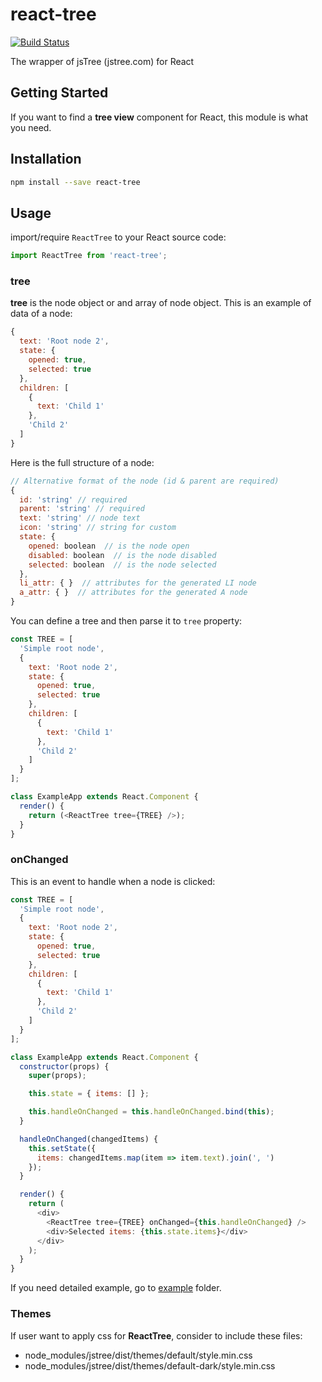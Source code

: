 # react-tree

[![Build Status](https://travis-ci.org/hckhanh/react-tree.svg?branch=master)](https://travis-ci.org/hckhanh/react-tree)

The wrapper of jsTree (jstree.com) for React

## Getting Started

If you want to find a **tree view** component for React, this module is what you need.

## Installation

```bash
npm install --save react-tree
```

## Usage

import/require `ReactTree` to your React source code:

```js
import ReactTree from 'react-tree';
```

### tree

**tree** is the node object or and array of node object. This is an example of data of a node:

```js
{
  text: 'Root node 2',
  state: {
    opened: true,
    selected: true
  },
  children: [
    {
      text: 'Child 1'
    },
    'Child 2'
  ]
}
```

Here is the full structure of a node:

```js
// Alternative format of the node (id & parent are required)
{
  id: 'string' // required
  parent: 'string' // required
  text: 'string' // node text
  icon: 'string' // string for custom
  state: {
    opened: boolean  // is the node open
    disabled: boolean  // is the node disabled
    selected: boolean  // is the node selected
  },
  li_attr: { }  // attributes for the generated LI node
  a_attr: { }  // attributes for the generated A node
}
```

You can define a tree and then parse it to `tree` property:

```js
const TREE = [
  'Simple root node',
  {
    text: 'Root node 2',
    state: {
      opened: true,
      selected: true
    },
    children: [
      {
        text: 'Child 1'
      },
      'Child 2'
    ]
  }
];

class ExampleApp extends React.Component {
  render() {
    return (<ReactTree tree={TREE} />);
  }
}
```

### onChanged

This is an event to handle when a node is clicked:

```js
const TREE = [
  'Simple root node',
  {
    text: 'Root node 2',
    state: {
      opened: true,
      selected: true
    },
    children: [
      {
        text: 'Child 1'
      },
      'Child 2'
    ]
  }
];

class ExampleApp extends React.Component {
  constructor(props) {
    super(props);

    this.state = { items: [] };

    this.handleOnChanged = this.handleOnChanged.bind(this);
  }

  handleOnChanged(changedItems) {
    this.setState({
      items: changedItems.map(item => item.text).join(', ')
    });
  }

  render() {
    return (
      <div>
        <ReactTree tree={TREE} onChanged={this.handleOnChanged} />
        <div>Selected items: {this.state.items}</div>
      </div>
    );
  }
}
```

If you need detailed example, go to [example](example) folder.

### Themes

If user want to apply css for **ReactTree**, consider to include these files:

* node_modules/jstree/dist/themes/default/style.min.css
* node_modules/jstree/dist/themes/default-dark/style.min.css
